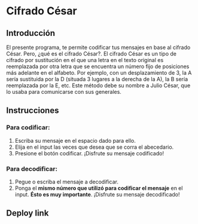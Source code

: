 # Cifrado César
## Introducción
El presente programa, te permite codificar tus mensajes en base al cifrado César. Pero, ¿qué es el cifrado César?.
El cifrado César es un tipo de cifrado por sustitución en el que una letra en el texto original es reemplazada por otra letra que se encuentra un número fijo de posiciones más adelante en el alfabeto. Por ejemplo, con un desplazamiento de 3, la A sería sustituida por la D (situada 3 lugares a la derecha de la A), la B sería reemplazada por la E, etc. Este método debe su nombre a Julio César, que lo usaba para comunicarse con sus generales.
## Instrucciones
### Para codificar:
1. Escriba su mensaje en el espacio dado para ello.
2. Elija en el input las veces que desea que se corra el abecedario.
3. Presione el botón codificar.
¡Disfrute su mensaje codificado!
### Para decodificar:
1. Pegue o escriba el mensaje a decodificar.
2. Ponga el **mismo número que utilizó para codificar el mensaje** en el input. **Ésto es muy importante**.
¡Disfrute su mensaje decodificado!
## Deploy link
